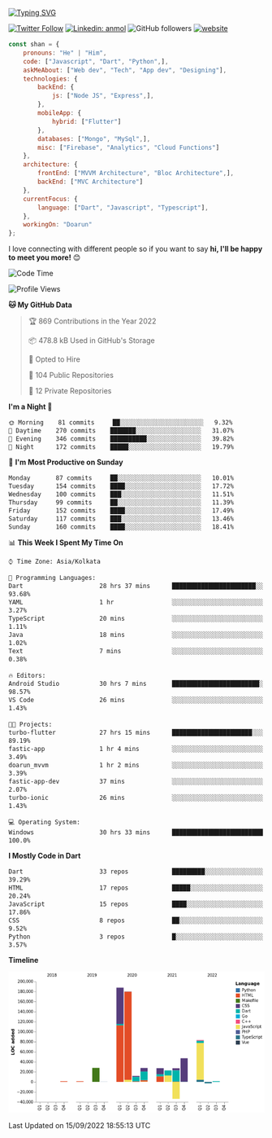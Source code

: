 [![Typing SVG](https://readme-typing-svg.herokuapp.com?lines=Hey%2C+I'm+Shan;I+am+a+Full+Stack+Developer)](https://git.io/typing-svg)

<!-- <img align='right' src="https://media.giphy.com/media/M9gbBd9nbDrOTu1Mqx/giphy.gif" width="230"> -->

[![Twitter Follow](https://img.shields.io/twitter/follow/shan__shaji?style=flat)](https://twitter.com/intent/follow?screen_name=shan__shaji)
[![Linkedin: anmol](https://img.shields.io/badge/shan-shaji?style=flat-square&logo=Linkedin&logoColor=white&link=https://www.linkedin.com/in/shan-shaji/)](https://www.linkedin.com/in/shan-shaji/)
![GitHub followers](https://img.shields.io/github/followers/shan-shaji?label=Follow&style=social)
[![website](https://img.shields.io/badge/Website-46a2f1.svg?&style=flat-square&logo=Google-Chrome&logoColor=white&link=http://shan-shaji.github.io/)](http://shan-shaji.github.io/)




```javascript
const shan = {
    pronouns: "He" | "Him",
    code: ["Javascript", "Dart", "Python",],
    askMeAbout: ["Web dev", "Tech", "App dev", "Designing"],
    technologies: {
        backEnd: {
            js: ["Node JS", "Express",],
        },
        mobileApp: {
            hybrid: ["Flutter"]
        },
        databases: ["Mongo", "MySql",],
        misc: ["Firebase", "Analytics", "Cloud Functions"]
    },
    architecture: {
        frontEnd: ["MVVM Architecture", "Bloc Architecture",],
        backEnd: ["MVC Architecture"]
    },
    currentFocus: {
        language: ["Dart", "Javascript", "Typescript"],
    },
    workingOn: "Doarun"
};
```

I love connecting with different people</b> so if you want to say <b>hi, I'll be happy to meet you more!</b> 😊</em>


<!--START_SECTION:waka-->
![Code Time](http://img.shields.io/badge/Code%20Time-923%20hrs%2056%20mins-blue)

![Profile Views](http://img.shields.io/badge/Profile%20Views-4-blue)

**🐱 My GitHub Data** 

> 🏆 869 Contributions in the Year 2022
 > 
> 📦 478.8 kB Used in GitHub's Storage 
 > 
> 💼 Opted to Hire
 > 
> 📜 104 Public Repositories 
 > 
> 🔑 12 Private Repositories  
 > 
**I'm a Night 🦉** 

```text
🌞 Morning    81 commits     ██░░░░░░░░░░░░░░░░░░░░░░░   9.32% 
🌆 Daytime    270 commits    ███████░░░░░░░░░░░░░░░░░░   31.07% 
🌃 Evening    346 commits    ██████████░░░░░░░░░░░░░░░   39.82% 
🌙 Night      172 commits    █████░░░░░░░░░░░░░░░░░░░░   19.79%

```
📅 **I'm Most Productive on Sunday** 

```text
Monday       87 commits     ██░░░░░░░░░░░░░░░░░░░░░░░   10.01% 
Tuesday      154 commits    ████░░░░░░░░░░░░░░░░░░░░░   17.72% 
Wednesday    100 commits    ███░░░░░░░░░░░░░░░░░░░░░░   11.51% 
Thursday     99 commits     ██░░░░░░░░░░░░░░░░░░░░░░░   11.39% 
Friday       152 commits    ████░░░░░░░░░░░░░░░░░░░░░   17.49% 
Saturday     117 commits    ███░░░░░░░░░░░░░░░░░░░░░░   13.46% 
Sunday       160 commits    ████░░░░░░░░░░░░░░░░░░░░░   18.41%

```


📊 **This Week I Spent My Time On** 

```text
⌚︎ Time Zone: Asia/Kolkata

💬 Programming Languages: 
Dart                     28 hrs 37 mins      ███████████████████████░░   93.68% 
YAML                     1 hr                ░░░░░░░░░░░░░░░░░░░░░░░░░   3.27% 
TypeScript               20 mins             ░░░░░░░░░░░░░░░░░░░░░░░░░   1.11% 
Java                     18 mins             ░░░░░░░░░░░░░░░░░░░░░░░░░   1.02% 
Text                     7 mins              ░░░░░░░░░░░░░░░░░░░░░░░░░   0.38%

🔥 Editors: 
Android Studio           30 hrs 7 mins       ████████████████████████░   98.57% 
VS Code                  26 mins             ░░░░░░░░░░░░░░░░░░░░░░░░░   1.43%

🐱‍💻 Projects: 
turbo-flutter            27 hrs 15 mins      ██████████████████████░░░   89.19% 
fastic-app               1 hr 4 mins         ░░░░░░░░░░░░░░░░░░░░░░░░░   3.49% 
doarun_mvvm              1 hr 2 mins         ░░░░░░░░░░░░░░░░░░░░░░░░░   3.39% 
fastic-app-dev           37 mins             ░░░░░░░░░░░░░░░░░░░░░░░░░   2.07% 
turbo-ionic              26 mins             ░░░░░░░░░░░░░░░░░░░░░░░░░   1.43%

💻 Operating System: 
Windows                  30 hrs 33 mins      █████████████████████████   100.0%

```

**I Mostly Code in Dart** 

```text
Dart                     33 repos            █████████░░░░░░░░░░░░░░░░   39.29% 
HTML                     17 repos            █████░░░░░░░░░░░░░░░░░░░░   20.24% 
JavaScript               15 repos            ████░░░░░░░░░░░░░░░░░░░░░   17.86% 
CSS                      8 repos             ██░░░░░░░░░░░░░░░░░░░░░░░   9.52% 
Python                   3 repos             █░░░░░░░░░░░░░░░░░░░░░░░░   3.57%

```


**Timeline**

![Chart not found](https://raw.githubusercontent.com/shan-shaji/shan-shaji/master/charts/bar_graph.png) 


 Last Updated on 15/09/2022 18:55:13 UTC
<!--END_SECTION:waka-->

